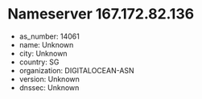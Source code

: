 # Nameserver 167.172.82.136

* as_number: 14061
* name: Unknown
* city: Unknown
* country: SG
* organization: DIGITALOCEAN-ASN
* version: Unknown
* dnssec: Unknown

